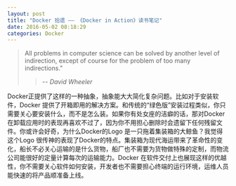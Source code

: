 ```yaml
---
layout: post
title: "Docker 拾遗 —— 《Docker in Action》读书笔记"
date: 2016-05-02 08:18:29
categories: Docker
---
```


 > All problems in computer science can be solved by another level of indirection, except of course for the problem of too many indirections."      
 >>-- <cite>David Wheeler</cite>                                

Docker正提供了这样的一种抽象，抽象能大大简化复杂问题。比如对于安装软件，Docker 提供了开箱即用的解决方案。和传统的“绿色版”安装过程类似，你只需要关心要安装什么，而不是怎么装。如果你有处女座的洁癖的话，那对Docker 在卸载应用时的表现再喜欢不过了，因为你不用担心删除时会遗留下任何残留文件。你或许会好奇，为什么Docker的Logo 是一只拖着集装箱的大鲸鱼？我觉得这个Logo 很传神的表现了Docker的特点。集装箱为现代海运带来了革命性的变化，船长不必关心运输的是什么货物，船厂也不需要为货物做特殊的定制，而物流公司能很好的定量计算每次的运输能力。Docker 在软件交付上也展现这样的优越性，你不需要关心软件如何安装，开发者也不需要担心终端的运行环境，运维人员能快速的将产品顺准备上线。